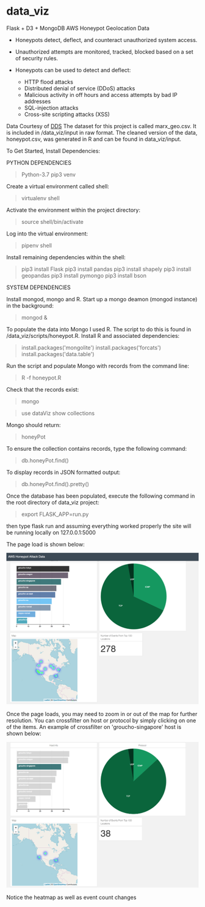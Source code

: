 # data_viz
Flask + D3 + MongoDB AWS Honeypot Geolocation Data 

* Honeypots detect, deflect, and counteract unauthorized system access. 

* Unauthorized attempts are monitored, tracked, blocked based on a set of security rules. 

* Honeypots can be used to detect and deflect:

  - HTTP flood attacks
  - Distributed denial of service (DDoS) attacks
  - Malicious activity in off hours and access attempts by bad IP addresses
  - SQL-injection attacks 
  - Cross-site scripting attacks (XSS) 

Data Courtesy of <a href="http://datadrivensecurity.info/blog/pages/dds-dataset-collection.html">DDS</a>
The dataset for this project is called marx_geo.csv. It is included in /data_viz/input in raw format. 
The cleaned version of the data, honeypot.csv, was generated in R and can be found in data_viz/input. 

To Get Started, Install Dependencies:

PYTHON DEPENDENCIES

> Python-3.7
> pip3
> venv

Create a virtual environment called shell:

> virtualenv shell

Activate the environment within the project directory:

> source shell/bin/activate

Log into the virtual environment:

> pipenv shell

Install remaining dependencies within the shell:

> pip3 install Flask
> pip3 install pandas
> pip3 install shapely
> pip3 install geopandas
> pip3 install pymongo
> pip3 install bson  

SYSTEM DEPENDENCIES

Install mongod, mongo and R. Start up a mongo deamon (mongod instance) in the background:

> mongod &

To populate the data into Mongo I used R. The script to do this is found in /data_viz/scripts/honeypot.R.
Install R and associated dependencies:

> install.packages('mongolite')
> install.packages('forcats')
> install.packages('data.table')

Run the script and populate Mongo with records from the command line:

> R -f honeypot.R 

Check that the records exist:

> mongo

> use dataViz
> show collections

Mongo should return:

> honeyPot

To ensure the collection contains records, type the following command:

> db.honeyPot.find()

To display records in JSON formatted output:

> db.honeyPot.find().pretty()

Once the database has been populated, execute the following command in the root directory of data_viz project:

> export FLASK_APP=run.py

then type flask run and assuming everything worked properly the site will be running locally on 127.0.0.1:5000

The page load is shown below:

<img src="https://github.com/acstott/data_viz/blob/master/images/screen.png?raw=true"></img>

Once the page loads, you may need to zoom in or out of the map for further resolution. 
You can crossfilter on host or protocol by simply clicking on one of the items.
An example of crossfilter on 'groucho-singapore' host is shown below:

<img src="https://github.com/acstott/data_viz/blob/master/images/sing_cf.png?raw=true"></img>

Notice the heatmap as well as event count changes 

